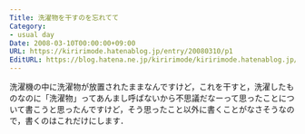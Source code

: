 ```yaml
---
Title: 洗濯物を干すのを忘れてて
Category:
- usual day
Date: 2008-03-10T00:00:00+09:00
URL: https://kiririmode.hatenablog.jp/entry/20080310/p1
EditURL: https://blog.hatena.ne.jp/kiririmode/kiririmode.hatenablog.jp/atom/entry/8454420450078215321
---
```



洗濯機の中に洗濯物が放置されたままなんですけど，これを干すと，洗濯したものなのに「洗濯物」ってあんまし呼ばないから不思議だなーって思ったことについて書こうと思ったんですけど，そう思ったこと以外に書くことがなさそうなので，書くのはこれだけにします．

